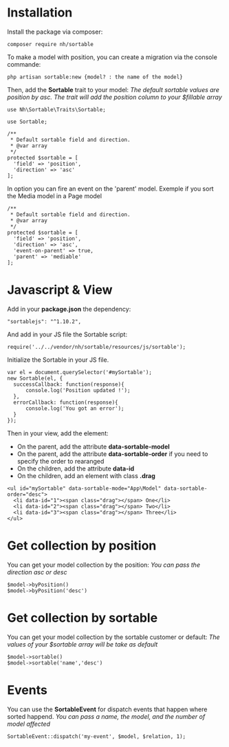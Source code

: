 # Installation

Install the package via composer:

```
composer require nh/sortable
```

To make a model with position, you can create a migration via the console commande:

```
php artisan sortable:new {model? : the name of the model}
```

Then, add the **Sortable** trait to your model:
*The default sortable values are position by asc. The trait will add the position column to your $fillable array*

```
use Nh\Sortable\Traits\Sortable;

use Sortable;

/**
 * Default sortable field and direction.
 * @var array
 */
protected $sortable = [
  'field' => 'position',
  'direction' => 'asc'
];

```

In option you can fire an event on the 'parent' model.
Exemple if you sort the Media model in a Page model

```
/**
 * Default sortable field and direction.
 * @var array
 */
protected $sortable = [
  'field' => 'position',
  'direction' => 'asc',
  'event-on-parent' => true,
  'parent' => 'mediable'
];

```

# Javascript & View

Add in your **package.json** the dependency:

```
"sortablejs": "^1.10.2",
```

And add in your JS file the Sortable script:

```
require('../../vendor/nh/sortable/resources/js/sortable');
```

Initialize the Sortable in your JS file.

```
var el = document.querySelector('#mySortable');
new Sortable(el, {
  successCallback: function(response){
      console.log('Position updated !');
  },
  errorCallback: function(response){
      console.log('You got an error');
  }
});
```

Then in your view, add the element:

- On the parent, add the attribute **data-sortable-model**
- On the parent, add the attribute **data-sortable-order** if you need to specify the order to rearanged
- On the children, add the attribute **data-id**
- On the children, add an element with class **.drag**

```
<ul id="mySortable" data-sortable-mode="App\Model" data-sortable-order="desc">
  <li data-id="1"><span class="drag"></span> One</li>
  <li data-id="2"><span class="drag"></span> Two</li>
  <li data-id="3"><span class="drag"></span> Three</li>
</ul>
```

# Get collection by position

You can get your model collection by the position:
*You can pass the direction asc or desc*

```
$model->byPosition()
$model->byPosition('desc')
```

# Get collection by sortable

You can get your model collection by the sortable customer or default:
*The values of your $sortable array will be take as default*

```
$model->sortable()
$model->sortable('name','desc')
```

# Events

You can use the **SortableEvent** for dispatch events that happen where sorted happend.
*You can pass a name, the model, and the number of model affected*

```
SortableEvent::dispatch('my-event', $model, $relation, 1);
```
